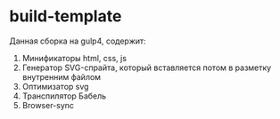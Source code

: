 # build-template
Данная сборка на gulp4, содержит:
1. Минификаторы html, css, js
2. Генератор SVG-спрайта, который вставляется потом в разметку внутренним файлом
3. Оптимизатор svg
4. Транспилятор Бабель
5. Browser-sync
